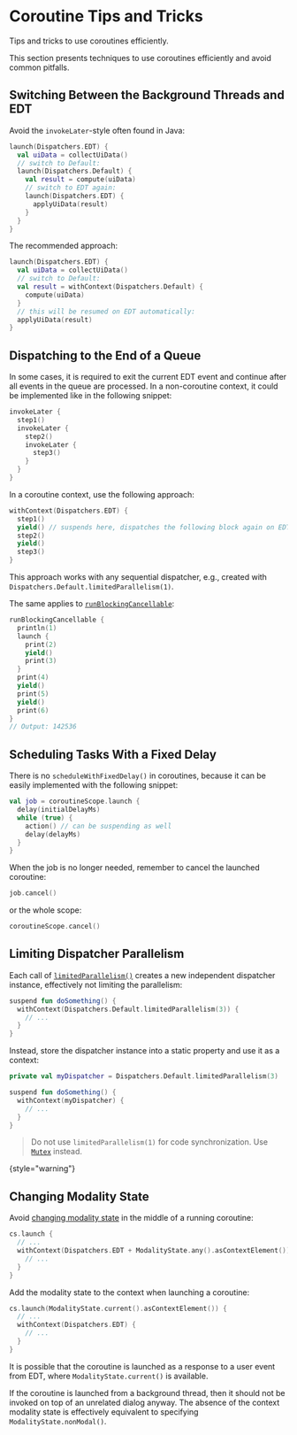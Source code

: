 <!-- Copyright 2000-2024 JetBrains s.r.o. and contributors. Use of this source code is governed by the Apache 2.0 license. -->

# Coroutine Tips and Tricks
<primary-label ref="2024.1"/>

<link-summary id="link-summary">Tips and tricks to use coroutines efficiently.</link-summary>

<include from="coroutines_snippets.md" element-id="learnCoroutines"/>

This section presents techniques to use coroutines efficiently and avoid common pitfalls.

## Switching Between the Background Threads and EDT

Avoid the `invokeLater`-style often found in Java:

```kotlin
launch(Dispatchers.EDT) {
  val uiData = collectUiData()
  // switch to Default:
  launch(Dispatchers.Default) {
    val result = compute(uiData)
    // switch to EDT again:
    launch(Dispatchers.EDT) {
      applyUiData(result)
    }
  }
}
```

The recommended approach:

```kotlin
launch(Dispatchers.EDT) {
  val uiData = collectUiData()
  // switch to Default:
  val result = withContext(Dispatchers.Default) {
    compute(uiData)
  }
  // this will be resumed on EDT automatically:
  applyUiData(result)
}
```

## Dispatching to the End of a Queue

In some cases, it is required to exit the current EDT event and continue after all events in the queue are processed.
In a non-coroutine context, it could be implemented like in the following snippet:

```kotlin
invokeLater {
  step1()
  invokeLater {
    step2()
    invokeLater {
      step3()
    }
  }
}
```

In a coroutine context, use the following approach:

```kotlin
withContext(Dispatchers.EDT) {
  step1()
  yield() // suspends here, dispatches the following block again on EDT
  step2()
  yield()
  step3()
}
```

This approach works with any sequential dispatcher, e.g., created with `Dispatchers.Default.limitedParallelism(1)`.

The same applies to [`runBlockingCancellable`](launching_coroutines.md#using-runblockingcancellable):

```kotlin
runBlockingCancellable {
  println(1)
  launch {
    print(2)
    yield()
    print(3)
  }
  print(4)
  yield()
  print(5)
  yield()
  print(6)
}
// Output: 142536
```

## Scheduling Tasks With a Fixed Delay

There is no `scheduleWithFixedDelay()` in coroutines, because it can be easily implemented with the following snippet:

```kotlin
val job = coroutineScope.launch {
  delay(initialDelayMs)
  while (true) {
    action() // can be suspending as well
    delay(delayMs)
  }
}
```

When the job is no longer needed, remember to cancel the launched coroutine:
```kotlin
job.cancel()
```
or the whole scope:
```kotlin
coroutineScope.cancel()
```

## Limiting Dispatcher Parallelism

Each call of [`limitedParallelism()`](https://kotlinlang.org/api/kotlinx.coroutines/kotlinx-coroutines-core/kotlinx.coroutines/-coroutine-dispatcher/limited-parallelism.html) creates a new independent dispatcher instance, effectively not limiting the parallelism:

```kotlin
suspend fun doSomething() {
  withContext(Dispatchers.Default.limitedParallelism(3)) {
    // ...
  }
}
```

Instead, store the dispatcher instance into a static property and use it as a context:

```kotlin
private val myDispatcher = Dispatchers.Default.limitedParallelism(3)

suspend fun doSomething() {
  withContext(myDispatcher) {
    // ...
  }
}
```

> Do not use `limitedParallelism(1)` for code synchronization.
> Use [`Mutex`](https://kotlinlang.org/api/kotlinx.coroutines/kotlinx-coroutines-core/kotlinx.coroutines.sync/-mutex/) instead.
>
{style="warning"}

## Changing Modality State

Avoid [changing modality state](threading_model.md#invoking-operations-on-edt-and-modality) in the middle of a running coroutine:

```kotlin
cs.launch {
  // ...
  withContext(Dispatchers.EDT + ModalityState.any().asContextElement()) {
    // ...
  }
}
```

Add the modality state to the context when launching a coroutine:

```kotlin
cs.launch(ModalityState.current().asContextElement()) {
  // ...
  withContext(Dispatchers.EDT) {
    // ...
  }
}
```

It is possible that the coroutine is launched as a response to a user event from EDT, where `ModalityState.current()` is available.

If the coroutine is launched from a background thread, then it should not be invoked on top of an unrelated dialog anyway.
The absence of the context modality state is effectively equivalent to specifying `ModalityState.nonModal()`.
